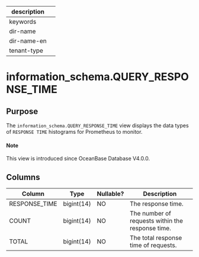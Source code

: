 |description||
|---|---|
|keywords||
|dir-name||
|dir-name-en||
|tenant-type||

# information_schema.QUERY_RESPONSE_TIME

## Purpose

The `information_schema.QUERY_RESPONSE_TIME` view displays the data types of `RESPONSE TIME` histograms for Prometheus to monitor.

<main id="notice" type='explain'>
  <h4>Note</h4>
  <p>This view is introduced since OceanBase Database V4.0.0. </p>
</main>

## Columns

| Column | Type | Nullable? | Description |
| --- | --- | --- | --- |
| RESPONSE_TIME | bigint(14) | NO | The response time. |
| COUNT | bigint(14) | NO | The number of requests within the response time. |
| TOTAL | bigint(14) | NO | The total response time of requests. |
